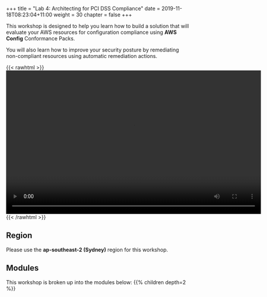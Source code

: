 +++
title = "Lab 4: Architecting for PCI DSS Compliance"
date = 2019-11-18T08:23:04+11:00
weight = 30
chapter = false
+++

This workshop is designed to help you learn how to build a solution that will evaluate your AWS resources for configuration compliance using **AWS Config** Conformance Packs. 

You will also learn how to improve your security posture by remediating non-compliant resources using automatic remediation actions.

{{< rawhtml >}}
<video width="696" height="392" controls>
  <source src="https://apj-security-workshop.s3-ap-southeast-2.amazonaws.com/q4/lab4-intro-sourced.mp4" type="video/mp4">
  Your browser doesn't support video.
</video>
{{< /rawhtml >}}


## Region
Please use the **ap-southeast-2 (Sydney)** region for this workshop.

## Modules

This workshop is broken up into the modules below: 
{{% children depth=2 %}}